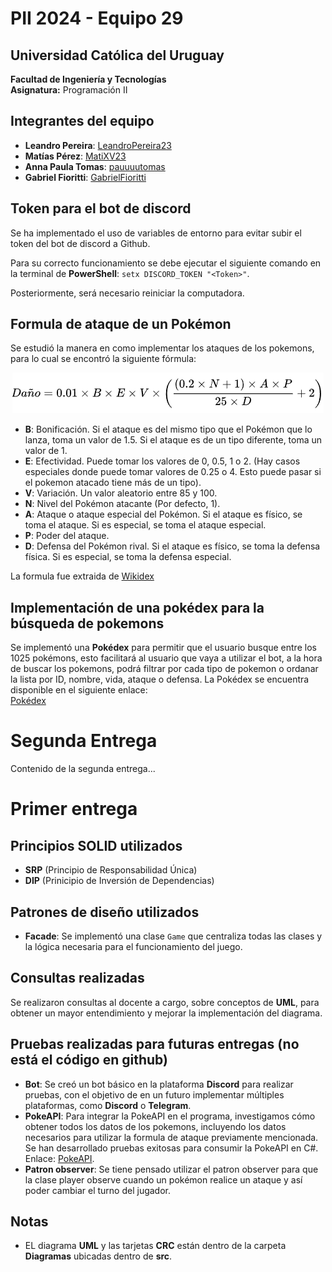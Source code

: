 # PII 2024 - Equipo 29

## Universidad Católica del Uruguay
**Facultad de Ingeniería y Tecnologías**  
**Asignatura:** Programación II  

## Integrantes del equipo
- **Leandro Pereira**: [LeandroPereira23](https://github.com/LeandroPereira23)
- **Matías Pérez**: [MatiXV23](https://github.com/MatiXV23)
- **Anna Paula Tomas**: [pauuuutomas](https://github.com/pauuuutomas)
- **Gabriel Fioritti**: [GabrielFioritti](https://github.com/GabrielFioritti)

## Token para el bot de discord
Se ha implementado el uso de variables de entorno para evitar subir el token del bot de discord a Github.

Para su correcto funcionamiento se debe ejecutar el siguiente comando en la terminal de **PowerShell**:
`setx DISCORD_TOKEN "<Token>"`.

Posteriormente, será necesario reiniciar la computadora.

## Formula de ataque de un Pokémon
Se estudió la manera en como implementar los ataques de los pokemons, para lo cual se encontró la siguiente fórmula:

<div style="text-align: center;">
  <img src="assets/formulaAtaque.png" alt="Formula de ataque" />
</div>

- **B**: Bonificación. Si el ataque es del mismo tipo que el Pokémon que lo lanza, toma un valor de 1.5. Si el ataque es de un tipo diferente, toma un valor de 1.
- **E**: Efectividad. Puede tomar los valores de 0, 0.5, 1 o 2. (Hay casos especiales donde puede tomar valores de 0.25 o 4. Esto puede pasar si el pokemon atacado tiene más de un tipo).
- **V**: Variación. Un valor aleatorio entre 85 y 100.
- **N**: Nivel del Pokémon atacante (Por defecto, 1).
- **A**: Ataque o ataque especial del Pokémon. Si el ataque es físico, se toma el ataque. Si es especial, se toma el ataque especial.
- **P**: Poder del ataque.
- **D**: Defensa del Pokémon rival. Si el ataque es físico, se toma la defensa física. Si es especial, se toma la defensa especial.

La formula fue extraida de [Wikidex](https://www.wikidex.net/wiki/Daño)

## Implementación de una pokédex para la búsqueda de pokemons
Se implementó una **Pokédex** para permitir que el usuario busque entre los 1025 pokémons, esto facilitará al usuario que vaya a utilizar el bot, a la hora de buscar los pokemons, podrá filtrar por cada tipo de pokemon o ordanar la lista por ID, nombre, vida, ataque o defensa. 
La Pokédex se encuentra disponible en el siguiente enlace:  
[Pokédex](https://pokemon-blog-api.netlify.app)

# Segunda Entrega
Contenido de la segunda entrega...

# Primer entrega
## Principios SOLID utilizados
- **SRP** (Principio de Responsabilidad Única)
- **DIP** (Prinicipio de Inversión de Dependencias)

## Patrones de diseño utilizados
- **Facade**: Se implementó una clase `Game` que centraliza todas las clases y la lógica necesaria para el funcionamiento del juego.

## Consultas realizadas
Se realizaron consultas al docente a cargo, sobre conceptos de **UML**, para obtener un mayor entendimiento y mejorar la implementación del diagrama.

## Pruebas realizadas para futuras entregas (no está el código en github)
- **Bot**: Se creó un bot básico en la plataforma **Discord** para realizar pruebas, con el objetivo de en un futuro implementar múltiples plataformas, como **Discord** o **Telegram**.
- **PokeAPI**: Para integrar la PokeAPI en el programa, investigamos cómo obtener todos los datos de los pokemons, incluyendo los datos necesarios para utilizar la formula de ataque previamente mencionada. Se han desarrollado pruebas exitosas para consumir la PokeAPI en C#. Enlace: [PokeAPI](https://pokeapi.co).
- **Patron observer**: Se tiene pensado utilizar el patron observer para que la clase player observe cuando un pokémon realice un ataque y así poder cambiar el turno del jugador.

## Notas
- EL diagrama **UML** y las tarjetas **CRC** están dentro de la carpeta **Diagramas** ubicadas dentro de **src**.